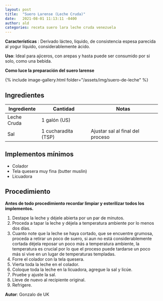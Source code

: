 ```yaml
---
layout: post
title:  "Suero Larense (Leche Cruda)"
date:   2021-08-01 11:13:11 -0400
author: ald
categories: receta suero lara leche cruda venezuela
---
```


**Características** : Derivado lácteo, liquido, de consistencia espesa parecida al yogur líquido, considerablemente ácido.

**Uso**: Ideal para ajiceros, con arepas y hasta puede ser consumido por si solo, como una bebida.

**Como luce la preparación del suero larense**

{% include image-gallery.html folder="/assets/img/suero-de-leche" %} 

## Ingredientes

Ingrediente | Cantidad | Notas
------------| ---------| -----
Leche Cruda | 1 galón (US) |
Sal | 1 cucharadita (TSP) | Ajustar sal al final del proceso 

## Implementos mínimos

- Colador
- Tela quesera muy fina (butter muslin)
- Licuadora

## Procedimiento

**Antes de todo procedimiento recordar limpiar y esterilizar todos los implementos.**

1. Destape la leche y déjele abierta por un par de minutos.
2. Proceda a tapar la leche y déjela a temperatura ambiente por lo menos dos días.
3. Cuanto note que la leche se haya cortado, que se encuentre grumosa, proceda a retirar un poco de suero, si aun no está considerablemente cortada déjela reposar un poco más a temperatura ambiente, la temperatura es crucial por lo que el proceso puede tardarse un poco más si vive en un lugar de temperaturas templadas.
4. Forre el colador con la tela quesera.
5. Vierta toda la leche en el colador.
6. Coloque toda la leche en la licuadora, agregue la sal y licúe.
7. Pruebe y ajuste la sal.
8. Lleve de nuevo al recipiente original.
9. Refrigere.

**Autor**: Gonzalo de UK
